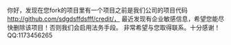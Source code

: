 你好，发现在您fork的项目里有一个项目之前是我们公司的项目代码
http://github.com/sdgdsffdsfff/credit/，
最近发现有企业敏感信息，希望您能尽快删除该项目！否则我们会启用法务手段。
非常希望与您取得联系。十分感谢！QQ:1173456265

